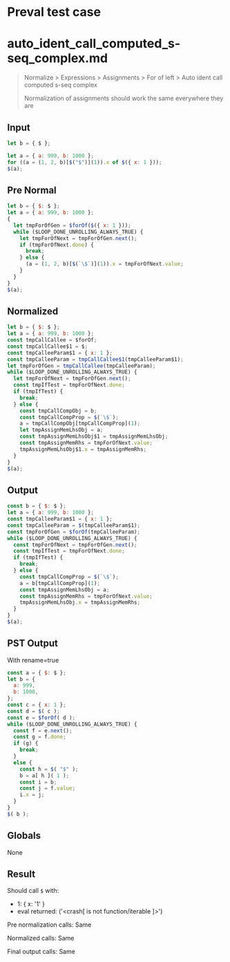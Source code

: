 # Preval test case

# auto_ident_call_computed_s-seq_complex.md

> Normalize > Expressions > Assignments > For of left > Auto ident call computed s-seq complex
>
> Normalization of assignments should work the same everywhere they are

## Input

`````js filename=intro
let b = { $ };

let a = { a: 999, b: 1000 };
for ((a = (1, 2, b)[$("$")](1)).x of $({ x: 1 }));
$(a);
`````

## Pre Normal


`````js filename=intro
let b = { $: $ };
let a = { a: 999, b: 1000 };
{
  let tmpForOfGen = $forOf($({ x: 1 }));
  while ($LOOP_DONE_UNROLLING_ALWAYS_TRUE) {
    let tmpForOfNext = tmpForOfGen.next();
    if (tmpForOfNext.done) {
      break;
    } else {
      (a = (1, 2, b)[$(`\$`)](1)).x = tmpForOfNext.value;
    }
  }
}
$(a);
`````

## Normalized


`````js filename=intro
let b = { $: $ };
let a = { a: 999, b: 1000 };
const tmpCallCallee = $forOf;
const tmpCallCallee$1 = $;
const tmpCalleeParam$1 = { x: 1 };
const tmpCalleeParam = tmpCallCallee$1(tmpCalleeParam$1);
let tmpForOfGen = tmpCallCallee(tmpCalleeParam);
while ($LOOP_DONE_UNROLLING_ALWAYS_TRUE) {
  let tmpForOfNext = tmpForOfGen.next();
  const tmpIfTest = tmpForOfNext.done;
  if (tmpIfTest) {
    break;
  } else {
    const tmpCallCompObj = b;
    const tmpCallCompProp = $(`\$`);
    a = tmpCallCompObj[tmpCallCompProp](1);
    let tmpAssignMemLhsObj = a;
    const tmpAssignMemLhsObj$1 = tmpAssignMemLhsObj;
    const tmpAssignMemRhs = tmpForOfNext.value;
    tmpAssignMemLhsObj$1.x = tmpAssignMemRhs;
  }
}
$(a);
`````

## Output


`````js filename=intro
const b = { $: $ };
let a = { a: 999, b: 1000 };
const tmpCalleeParam$1 = { x: 1 };
const tmpCalleeParam = $(tmpCalleeParam$1);
const tmpForOfGen = $forOf(tmpCalleeParam);
while ($LOOP_DONE_UNROLLING_ALWAYS_TRUE) {
  const tmpForOfNext = tmpForOfGen.next();
  const tmpIfTest = tmpForOfNext.done;
  if (tmpIfTest) {
    break;
  } else {
    const tmpCallCompProp = $(`\$`);
    a = b[tmpCallCompProp](1);
    const tmpAssignMemLhsObj = a;
    const tmpAssignMemRhs = tmpForOfNext.value;
    tmpAssignMemLhsObj.x = tmpAssignMemRhs;
  }
}
$(a);
`````

## PST Output

With rename=true

`````js filename=intro
const a = { $: $ };
let b = {
  a: 999,
  b: 1000,
};
const c = { x: 1 };
const d = $( c );
const e = $forOf( d );
while ($LOOP_DONE_UNROLLING_ALWAYS_TRUE) {
  const f = e.next();
  const g = f.done;
  if (g) {
    break;
  }
  else {
    const h = $( "$" );
    b = a[ h ]( 1 );
    const i = b;
    const j = f.value;
    i.x = j;
  }
}
$( b );
`````

## Globals

None

## Result

Should call `$` with:
 - 1: { x: '1' }
 - eval returned: ('<crash[ <ref> is not function/iterable ]>')

Pre normalization calls: Same

Normalized calls: Same

Final output calls: Same
